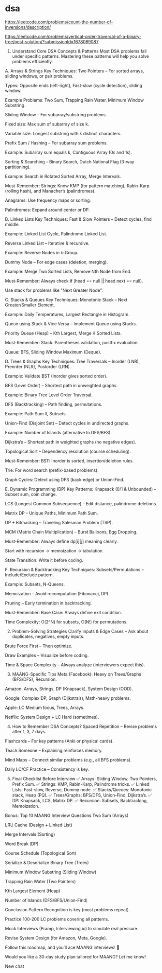 # dsa

https://leetcode.com/problems/count-the-number-of-inversions/description/


https://leetcode.com/problems/vertical-order-traversal-of-a-binary-tree/post-solution/?submissionId=1678089087


1. Understand Core DSA Concepts & Patterns
Most DSA problems fall under specific patterns. Mastering these patterns will help you solve problems efficiently.

A. Arrays & Strings
Key Techniques:
Two Pointers – For sorted arrays, sliding windows, or pair problems.

Types: Opposite ends (left-right), Fast-slow (cycle detection), sliding window.

Example Problems: Two Sum, Trapping Rain Water, Minimum Window Substring.

Sliding Window – For subarray/substring problems.

Fixed size: Max sum of subarray of size k.

Variable size: Longest substring with k distinct characters.

Prefix Sum / Hashing – For subarray sum problems.

Example: Subarray sum equals k, Contiguous Array (0s and 1s).

Sorting & Searching – Binary Search, Dutch National Flag (3-way partitioning).

Example: Search in Rotated Sorted Array, Merge Intervals.

Must-Remember:
Strings: Know KMP (for pattern matching), Rabin-Karp (rolling hash), and Manacher’s (palindromes).

Anagrams: Use frequency maps or sorting.

Palindromes: Expand around center or DP.

B. Linked Lists
Key Techniques:
Fast & Slow Pointers – Detect cycles, find middle.

Example: Linked List Cycle, Palindrome Linked List.

Reverse Linked List – Iterative & recursive.

Example: Reverse Nodes in k-Group.

Dummy Node – For edge cases (deletion, merging).

Example: Merge Two Sorted Lists, Remove Nth Node from End.

Must-Remember:
Always check if (head == null || head.next == null).

Use stack for problems like "Next Greater Node".

C. Stacks & Queues
Key Techniques:
Monotonic Stack – Next Greater/Smaller Element.

Example: Daily Temperatures, Largest Rectangle in Histogram.

Queue using Stack & Vice Versa – Implement Queue using Stacks.

Priority Queue (Heap) – Kth Largest, Merge K Sorted Lists.

Must-Remember:
Stack: Parentheses validation, postfix evaluation.

Queue: BFS, Sliding Window Maximum (Deque).

D. Trees & Graphs
Key Techniques:
Tree Traversals – Inorder (LNR), Preorder (NLR), Postorder (LRN).

Example: Validate BST (Inorder gives sorted order).

BFS (Level Order) – Shortest path in unweighted graphs.

Example: Binary Tree Level Order Traversal.

DFS (Backtracking) – Path finding, permutations.

Example: Path Sum II, Subsets.

Union-Find (Disjoint Set) – Detect cycles in undirected graphs.

Example: Number of Islands (alternative to DFS/BFS).

Dijkstra’s – Shortest path in weighted graphs (no negative edges).

Topological Sort – Dependency resolution (course scheduling).

Must-Remember:
BST: Inorder is sorted, insertion/deletion rules.

Trie: For word search (prefix-based problems).

Graph Cycles: Detect using DFS (back edge) or Union-Find.

E. Dynamic Programming (DP)
Key Patterns:
Knapsack (0/1 & Unbounded) – Subset sum, coin change.

LCS (Longest Common Subsequence) – Edit distance, palindrome deletions.

Matrix DP – Unique Paths, Minimum Path Sum.

DP + Bitmasking – Traveling Salesman Problem (TSP).

MCM (Matrix Chain Multiplication) – Burst Balloons, Egg Dropping.

Must-Remember:
Always define dp[i][j] meaning clearly.

Start with recursion → memoization → tabulation.

State Transition: Write it before coding.

F. Recursion & Backtracking
Key Techniques:
Subsets/Permutations – Include/Exclude pattern.

Example: Subsets, N-Queens.

Memoization – Avoid recomputation (Fibonacci, DP).

Pruning – Early termination in backtracking.

Must-Remember:
Base Case: Always define exit condition.

Time Complexity: O(2^N) for subsets, O(N!) for permutations.

2. Problem-Solving Strategies
Clarify Inputs & Edge Cases – Ask about duplicates, negatives, empty inputs.

Brute Force First – Then optimize.

Draw Examples – Visualize before coding.

Time & Space Complexity – Always analyze (interviewers expect this).

3. MAANG-Specific Tips
Meta (Facebook): Heavy on Trees/Graphs (BFS/DFS), Recursion.

Amazon: Arrays, Strings, DP (Knapsack), System Design (OOD).

Google: Complex DP, Graph (Dijkstra’s), Math-heavy problems.

Apple: LC Medium focus, Trees, Arrays.

Netflix: System Design + LC Hard (sometimes).

4. How to Remember DSA Concepts?
Spaced Repetition – Revise problems after 1, 3, 7 days.

Flashcards – For key patterns (Anki or physical cards).

Teach Someone – Explaining reinforces memory.

Mind Maps – Connect similar problems (e.g., all BFS problems).

Daily LC/CF Practice – Consistency is key.

5. Final Checklist Before Interview
✅ Arrays: Sliding Window, Two Pointers, Prefix Sum.
✅ Strings: KMP, Rabin-Karp, Palindrome tricks.
✅ Linked Lists: Fast-slow, Reverse, Dummy node.
✅ Stacks/Queues: Monotonic stack, Heap (PQ).
✅ Trees/Graphs: BFS/DFS, Union-Find, Dijkstra’s.
✅ DP: Knapsack, LCS, Matrix DP.
✅ Recursion: Subsets, Backtracking, Memoization.

Bonus: Top 10 MAANG Interview Questions
Two Sum (Arrays)

LRU Cache (Design + Linked List)

Merge Intervals (Sorting)

Word Break (DP)

Course Schedule (Topological Sort)

Serialize & Deserialize Binary Tree (Trees)

Minimum Window Substring (Sliding Window)

Trapping Rain Water (Two Pointers)

Kth Largest Element (Heap)

Number of Islands (DFS/BFS/Union-Find)

Conclusion
Pattern Recognition is key (most problems repeat).

Practice 100-200 LC problems covering all patterns.

Mock Interviews (Pramp, Interviewing.io) to simulate real pressure.

Revise System Design (for Amazon, Meta, Google).

Follow this roadmap, and you’ll ace MAANG interviews! 🚀

Would you like a 30-day study plan tailored for MAANG? Let me know!

New chat

